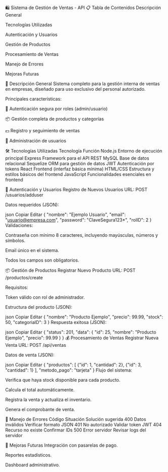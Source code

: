 🛍️ Sistema de Gestión de Ventas - API
📋 Tabla de Contenidos
Descripción General

Tecnologías Utilizadas

Autenticación y Usuarios

Gestión de Productos

Procesamiento de Ventas

Manejo de Errores

Mejoras Futuras

🌟 Descripción General
Sistema completo para la gestión interna de ventas en empresas, diseñado para uso exclusivo del personal autorizado.

Principales características:

🔐 Autenticación segura por roles (admin/usuario)

📦 Gestión completa de productos y categorías

💵 Registro y seguimiento de ventas

👥 Administración de usuarios

🛠️ Tecnologías Utilizadas
Tecnología	Función
Node.js	Entorno de ejecución principal
Express	Framework para el API REST
MySQL	Base de datos relacional
Sequelize	ORM para gestión de datos
JWT	Autenticación por tokens
React	Frontend (interfaz básica mínima)
HTML/CSS	Estructura y estilos básicos del frontend
JavaScript	Funcionalidades esenciales en frontend

🔐 Autenticación y Usuarios
Registro de Nuevos Usuarios
URL: POST /usuarios/adduser

Datos requeridos (JSON):

json
Copiar
Editar
{
  "nombre": "Ejemplo Usuario",
  "email": "usuario@empresa.com",
  "password": "ClaveSegura123*",
  "rolID": 2
}
Validaciones:

Contraseña con mínimo 8 caracteres, incluyendo mayúsculas, números y símbolos.

Email único en el sistema.

Todos los campos son obligatorios.

📦 Gestión de Productos
Registrar Nuevo Producto
URL: POST /productos/create

Requisitos:

Token válido con rol de administrador.

Estructura del producto (JSON):

json
Copiar
Editar
{
  "nombre": "Producto Ejemplo",
  "precio": 99.99,
  "stock": 50,
  "categoriaID": 3
}
Respuesta exitosa (JSON):

json
Copiar
Editar
{
  "status": 201,
  "data": {
    "id": 25,
    "nombre": "Producto Ejemplo",
    "precio": 99.99
  }
}
💰 Procesamiento de Ventas
Registrar Nueva Venta
URL: POST /api/ventas

Datos de venta (JSON):

json
Copiar
Editar
{
  "productos": [
    {"id": 1, "cantidad": 2},
    {"id": 3, "cantidad": 1}
  ],
  "metodo_pago": "tarjeta"
}
Flujo del sistema:

Verifica que haya stock disponible para cada producto.

Calcula el total automáticamente.

Registra la venta y actualiza el inventario.

Genera el comprobante de venta.

🚨 Manejo de Errores
Código	Situación	Solución sugerida
400	Datos inválidos	Verificar formato JSON
401	No autorizado	Validar token JWT
404	Recurso no existe	Confirmar IDs
500	Error servidor	Revisar logs del servidor

📌 Mejoras Futuras
Integración con pasarelas de pago.

Reportes estadísticos.

Dashboard administrativo.

